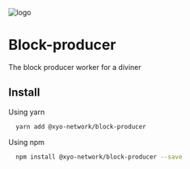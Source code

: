 
[logo]: https://www.xy.company/img/home/logo_xy.png

![logo]

# Block-producer

The block producer worker for a diviner

## Install

Using yarn

```sh
  yarn add @xyo-network/block-producer
```

Using npm

```sh
  npm install @xyo-network/block-producer --save
```
